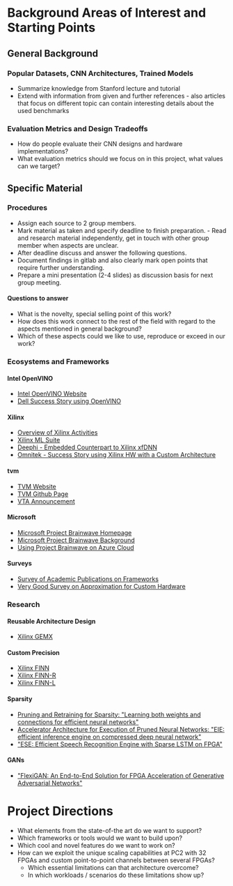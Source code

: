 # Background Areas of Interest and Starting Points

## General Background

### Popular Datasets, CNN Architectures, Trained Models
- Summarize knowledge from Stanford lecture and tutorial
- Extend with information from given and further references - also articles that focus on different topic can contain interesting details about the used benchmarks

### Evaluation Metrics and Design Tradeoffs
- How do people evaluate their CNN designs and hardware implementations?
- What evaluation metrics should we focus on in this project, what values can we target?

## Specific Material

### Procedures

- Assign each source to 2 group members.
- Mark material as taken and specify deadline to finish preparation. - Read and research material independently, get in touch with other group member when aspects are unclear.
- After deadline discuss and answer the following questions.
- Document findings in gitlab and also clearly mark open points that require further understanding.
- Prepare a mini presentation (2-4 slides) as discussion basis for next group meeting.

#### Questions to answer

- What is the novelty, special selling point of this work?
- How does this work connect to the rest of the field with regard to the aspects mentioned in general background?
- Which of these aspects could we like to use, reproduce or exceed in our work?

### Ecosystems and Frameworks

#### Intel OpenVINO
- [Intel OpenVINO Website](https://software.intel.com/en-us/openvino-toolkit)
- [Dell Success Story using OpenVINO](https://www.nextplatform.com/2018/10/15/where-the-fpga-hits-the-server-road-for-inference-acceleration/)

#### Xilinx
- [Overview of Xilinx Activities](http://www.ispd.cc/slides/2018/s2_3.pdf)
- [Xilinx ML Suite](https://github.com/Xilinx/ml-suite)
- [Deephi - Embedded Counterpart to Xilinx xfDNN](https://www.xilinx.com/publications/events/developer-forum/2018-frankfurt/xilinx-machine-learning-strategies-with-deephi-tech.pdf)
- [Omnitek - Success Story using Xilinx HW with a Custom Architecture](https://www.nextplatform.com/2018/10/01/boosting-the-clock-for-high-performance-fpga-inference/)

#### tvm
- [TVM Website](https://tvm.ai/)
- [TVM Github Page](https://github.com/dmlc/tvm/)
- [VTA Announcement](https://tvm.ai/2018/07/12/vta-release-announcement.html)

#### Microsoft
- [Microsoft Project Brainwave Homepage](https://www.microsoft.com/en-us/research/project/project-brainwave/)
- [Microsoft Project Brainwave Background](https://www.microsoft.com/en-us/research/blog/microsoft-unveils-project-brainwave/)
- [Using Project Brainwave on Azure Cloud](https://docs.microsoft.com/en-us/azure/machine-learning/service/concept-accelerate-with-fpgas)

#### Surveys
- [Survey of Academic Publications on Frameworks](https://arxiv.org/pdf/1803.05900.pdf)
- [Very Good Survey on Approximation for Custom Hardware](https://arxiv.org/abs/1901.06955)

### Research

#### Reusable Architecture Design
- [Xilinx GEMX](https://github.com/xilinx/gemx)

#### Custom Precision
- [Xilinx FINN](https://dl.acm.org/citation.cfm?id=3021744)
- [Xilinx FINN-R](https://dl.acm.org/citation.cfm?id=3242897)
- [Xilinx FINN-L](https://ieeexplore.ieee.org/abstract/document/8533474)

#### Sparsity
- [Pruning and Retraining for Sparsity: "Learning both weights and connections for efficient neural networks"](https://dl.acm.org/citation.cfm?id=2969366)
- [Accelerator Architecture for Execution of Pruned Neural Networks: "EIE: efficient inference engine on compressed deep neural network"](https://dl.acm.org/citation.cfm?id=3001163)
- ["ESE: Efficient Speech Recognition Engine with Sparse LSTM on FPGA"](https://dl.acm.org/citation.cfm?id=3021745)

#### GANs
- ["FlexiGAN: An End-to-End Solution for FPGA Acceleration of Generative Adversarial Networks"](https://www.cc.gatech.edu/~hadi/doc/paper/2018-fccm-flexigan.pdf)

# Project Directions

- What elements from the state-of-the art do we want to support?
- Which frameworks or tools would we want to build upon?
- Which cool and novel features do we want to work on?
- How can we exploit the unique scaling capabilities at PC2 with 32 FPGAs and custom point-to-point channels between several FPGAs?
	- Which essential limitations can that architecture overcome?
	- In which workloads / scenarios do these limitations show up?